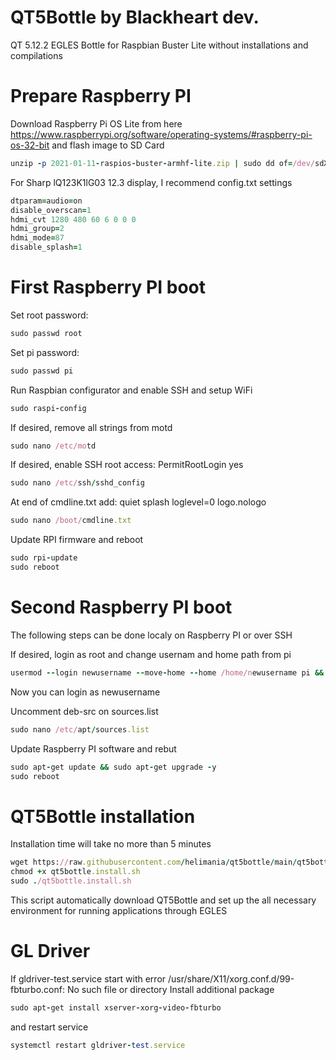 # QT5Bottle by Blackheart dev.
QT 5.12.2 EGLES Bottle for Raspbian Buster Lite without installations and compilations

# Prepare Raspberry PI

Download Raspberry Pi OS Lite from here https://www.raspberrypi.org/software/operating-systems/#raspberry-pi-os-32-bit and flash image to SD Card
```ruby
unzip -p 2021-01-11-raspios-buster-armhf-lite.zip | sudo dd of=/dev/sdX bs=4M conv=fsync status=progress
```
For Sharp lQ123K1lG03 12.3 display, I recommend config.txt settings
```ruby
dtparam=audio=on
disable_overscan=1
hdmi_cvt 1280 480 60 6 0 0 0
hdmi_group=2
hdmi_mode=87
disable_splash=1
```

# First Raspberry PI boot

Set root password:
```ruby
sudo passwd root
```
Set pi password:
```ruby
sudo passwd pi
```
Run Raspbian configurator and enable SSH and setup WiFi
```ruby
sudo raspi-config	
```
If desired, remove all strings from motd
```ruby
sudo nano /etc/motd
```
If desired, enable SSH root access: PermitRootLogin yes
```ruby
sudo nano /etc/ssh/sshd_config	
```
At end of cmdline.txt add: quiet splash loglevel=0 logo.nologo
```ruby
sudo nano /boot/cmdline.txt
```
Update RPI firmware and reboot
```ruby
sudo rpi-update
sudo reboot
```

# Second Raspberry PI boot
The following steps can be done localy on Raspberry PI or over SSH

If desired, login as root and change usernam and home path from pi
```ruby
usermod --login newusername --move-home --home /home/newusername pi && groupmod --new-name newusername pi
```
Now you can login as newusername

Uncomment deb-src on sources.list
```ruby
sudo nano /etc/apt/sources.list
```
Update Raspberry PI software and rebut
```ruby
sudo apt-get update && sudo apt-get upgrade -y
sudo reboot
```

# QT5Bottle installation

Installation time will take no more than 5 minutes
```ruby
wget https://raw.githubusercontent.com/helimania/qt5bottle/main/qt5bottle.install.sh
chmod +x qt5bottle.install.sh
sudo ./qt5bottle.install.sh
```
This script automatically download QT5Bottle and set up the all necessary environment for running applications through EGLES

# GL Driver

If gldriver-test.service start with error /usr/share/X11/xorg.conf.d/99-fbturbo.conf: No such file or directory
Install additional package
```ruby
sudo apt-get install xserver-xorg-video-fbturbo
```
and restart service
```ruby
systemctl restart gldriver-test.service
```


